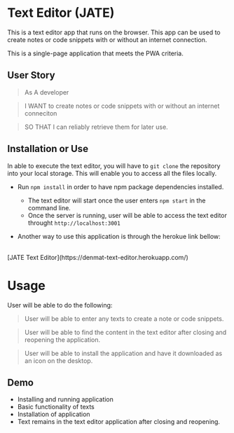 # Text Editor (JATE)
This is a text editor app that runs on the browser. This app can be used to create notes or code snippets with or without an internet connection. 

This is a single-page application that meets the PWA criteria. 

## User Story
> As A developer

> I WANT to create notes or code snippets with or without an internet conneciton

> SO THAT I can reliably retrieve them for later use.

## Installation or Use
In able to execute the text editor, you will have to `git clone` the repository into your local storage. This will enable you to access all the files locally.

* Run `npm install` in order to have npm package dependencies installed.
    * The text editor will start once the user enters `npm start` in the command line.
    * Once the server is running, user will be able to access the text editor throught `http://localhost:3001`

* Another way to use this application is through the herokue link bellow:
<br>
[JATE Text Editor](https://denmat-text-editor.herokuapp.com/)

# Usage
User will be able to do the following:
> User will be able to enter any texts to create a note or code snippets.

> User will be able to find the content in the text editor after closing and reopening the application.

> User will be able to install the application and have it downloaded as an icon on the desktop.

## Demo
* Installing and running application
* Basic functionality of texts
* Installation of application
* Text remains in the text editor application after closing and reopening.



